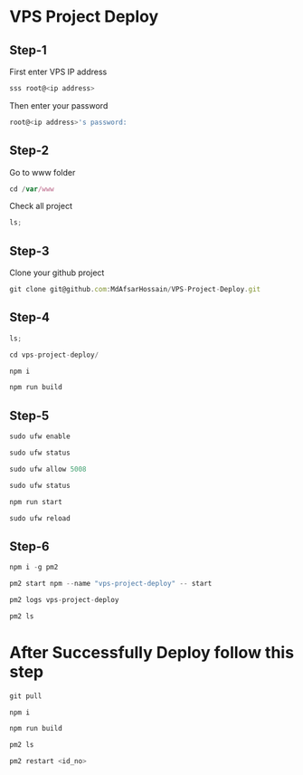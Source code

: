 # VPS Project Deploy

## Step-1

First enter VPS IP address

```js
sss root@<ip address>
```

Then enter your password

```js
root@<ip address>'s password:
```

## Step-2

Go to www folder

```js
cd /var/www
```

Check all project

```js
ls;
```

## Step-3

Clone your github project

```js
git clone git@github.com:MdAfsarHossain/VPS-Project-Deploy.git
```

## Step-4

```js
ls;
```

```js
cd vps-project-deploy/
```

```js
npm i
```

```js
npm run build
```

## Step-5

```js
sudo ufw enable
```

```js
sudo ufw status
```

```js
sudo ufw allow 5008
```

```js
sudo ufw status
```

```js
npm run start
```

```js
sudo ufw reload
```

## Step-6

```js
npm i -g pm2
```

```js
pm2 start npm --name "vps-project-deploy" -- start
```

```js
pm2 logs vps-project-deploy
```

```js
pm2 ls
```

# After Successfully Deploy follow this step

```js
git pull
```

```js
npm i
```

```js
npm run build
```

```js
pm2 ls
```

```js
pm2 restart <id_no>
```
